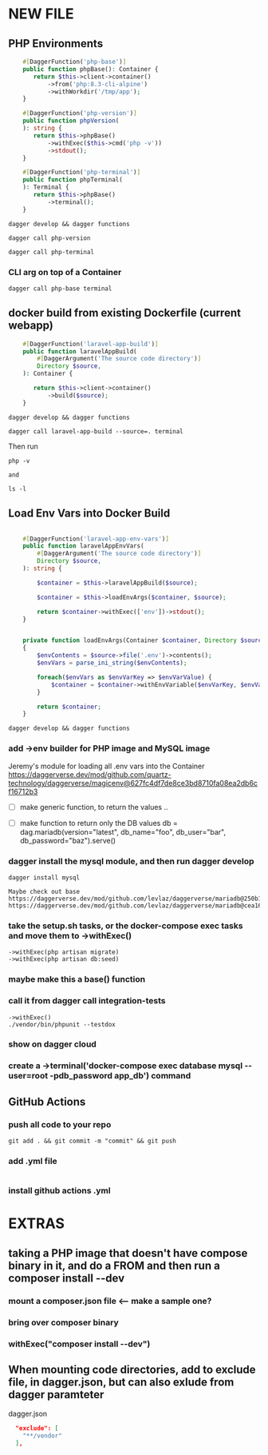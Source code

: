 
# NEW FILE

## PHP Environments

``` php
    #[DaggerFunction('php-base')]
    public function phpBase(): Container {
       return $this->client->container()
           ->from('php:8.3-cli-alpine')
           ->withWorkdir('/tmp/app');
    }

    #[DaggerFunction('php-version')]
    public function phpVersion(
    ): string {
       return $this->phpBase()
           ->withExec($this->cmd('php -v'))
           ->stdout();
    }

    #[DaggerFunction('php-terminal')]
    public function phpTerminal(
    ): Terminal {
       return $this->phpBase()
           ->terminal();
    }
```

``` 
dagger develop && dagger functions
```

```
dagger call php-version
```

```
dagger call php-terminal
```

### CLI arg on top of a Container
```
dagger call php-base terminal
```



## docker build from existing Dockerfile (current webapp)
``` php
    #[DaggerFunction('laravel-app-build')]
    public function laravelAppBuild(
        #[DaggerArgument('The source code directory')]
        Directory $source,
    ): Container {

       return $this->client->container()
           ->build($source);
    }
```

```
dagger develop && dagger functions
```

```
dagger call laravel-app-build --source=. terminal
```

Then run
```
php -v

and

ls -l
```

## Load Env Vars into Docker Build
``` php

    #[DaggerFunction('laravel-app-env-vars')]
    public function laravelAppEnvVars(
        #[DaggerArgument('The source code directory')]
        Directory $source,
    ): string {

        $container = $this->laravelAppBuild($source);

        $container = $this->loadEnvArgs($container, $source);

        return $container->withExec(['env'])->stdout();
    }


    private function loadEnvArgs(Container $container, Directory $source): Container
    {
        $envContents = $source->file('.env')->contents();
        $envVars = parse_ini_string($envContents);

        foreach($envVars as $envVarKey => $envVarValue) {
            $container = $container->withEnvVariable($envVarKey, $envVarValue);
        }

        return $container;
    }

```

```
dagger develop && dagger functions
```






### add ->env builder for PHP image and MySQL image 
Jeremy's module for loading all .env vars into the Container
https://daggerverse.dev/mod/github.com/quartz-technology/daggerverse/magicenv@627fc4df7de8ce3bd8710fa08ea2db6cf16712b3
- [ ] make generic function, to return the values ..
- [ ] make function to return only the DB values
        db = dag.mariadb(version="latest", db_name="foo", db_user="bar", db_password="baz").serve()



### dagger install the mysql module, and then run dagger develop

```
dagger install mysql

Maybe check out base
https://daggerverse.dev/mod/github.com/levlaz/daggerverse/mariadb@250b1d6bc506b9ab68fe5cfce44ce8ed1c5763b9#Mariadb.base
https://daggerverse.dev/mod/github.com/levlaz/daggerverse/mariadb@cea1668da940b45864116049bd20087855c8c787
```

### take the setup.sh tasks, or the docker-compose exec tasks and move them to ->withExec()
```
->withExec(php artisan migrate)
->withExec(php artisan db:seed)
```

### maybe make this a base() function

### call it from dagger call integration-tests

```
->withExec()
./vendor/bin/phpunit --testdox
```

### show on dagger cloud

### create a ->terminal('docker-compose exec database mysql --user=root -pdb_password app_db') command

## GitHub Actions

### push all code to your repo
```
git add . && git commit -m "commit" && git push
```

### add .yml file
```
```

### install github actions .yml

# EXTRAS


## taking a PHP image that doesn't have compose binary in it, and do a FROM and then run a composer install --dev

### mount a composer.json file <-- make a sample one?
### bring over composer binary
### withExec("composer install --dev")

## When mounting code directories, add to exclude file, in dagger.json, but can also exlude from dagger paramteter

dagger.json
``` json
  "exclude": [
    "**/vendor"
  ],
```
